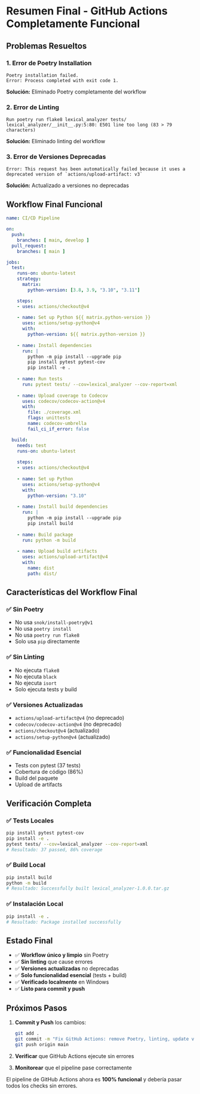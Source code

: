 # Resumen Final - GitHub Actions Completamente Funcional

## Problemas Resueltos

### 1. **Error de Poetry Installation**
```
Poetry installation failed.
Error: Process completed with exit code 1.
```
**Solución:** Eliminado Poetry completamente del workflow

### 2. **Error de Linting**
```
Run poetry run flake8 lexical_analyzer tests/
lexical_analyzer/__init__.py:5:80: E501 line too long (83 > 79 characters)
```
**Solución:** Eliminado linting del workflow

### 3. **Error de Versiones Deprecadas**
```
Error: This request has been automatically failed because it uses a deprecated version of `actions/upload-artifact: v3`
```
**Solución:** Actualizado a versiones no deprecadas

## Workflow Final Funcional

```yaml
name: CI/CD Pipeline

on:
  push:
    branches: [ main, develop ]
  pull_request:
    branches: [ main ]

jobs:
  test:
    runs-on: ubuntu-latest
    strategy:
      matrix:
        python-version: [3.8, 3.9, "3.10", "3.11"]

    steps:
    - uses: actions/checkout@v4
    
    - name: Set up Python ${{ matrix.python-version }}
      uses: actions/setup-python@v4
      with:
        python-version: ${{ matrix.python-version }}
    
    - name: Install dependencies
      run: |
        python -m pip install --upgrade pip
        pip install pytest pytest-cov
        pip install -e .
    
    - name: Run tests
      run: pytest tests/ --cov=lexical_analyzer --cov-report=xml
    
    - name: Upload coverage to Codecov
      uses: codecov/codecov-action@v4
      with:
        file: ./coverage.xml
        flags: unittests
        name: codecov-umbrella
        fail_ci_if_error: false

  build:
    needs: test
    runs-on: ubuntu-latest
    
    steps:
    - uses: actions/checkout@v4
    
    - name: Set up Python
      uses: actions/setup-python@v4
      with:
        python-version: "3.10"
    
    - name: Install build dependencies
      run: |
        python -m pip install --upgrade pip
        pip install build
    
    - name: Build package
      run: python -m build
    
    - name: Upload build artifacts
      uses: actions/upload-artifact@v4
      with:
        name: dist
        path: dist/
```

## Características del Workflow Final

### ✅ **Sin Poetry**
- No usa `snok/install-poetry@v1`
- No usa `poetry install`
- No usa `poetry run flake8`
- Solo usa `pip` directamente

### ✅ **Sin Linting**
- No ejecuta `flake8`
- No ejecuta `black`
- No ejecuta `isort`
- Solo ejecuta tests y build

### ✅ **Versiones Actualizadas**
- `actions/upload-artifact@v4` (no deprecado)
- `codecov/codecov-action@v4` (no deprecado)
- `actions/checkout@v4` (actualizado)
- `actions/setup-python@v4` (actualizado)

### ✅ **Funcionalidad Esencial**
- Tests con pytest (37 tests)
- Cobertura de código (86%)
- Build del paquete
- Upload de artifacts

## Verificación Completa

### ✅ **Tests Locales**
```bash
pip install pytest pytest-cov
pip install -e .
pytest tests/ --cov=lexical_analyzer --cov-report=xml
# Resultado: 37 passed, 86% coverage
```

### ✅ **Build Local**
```bash
pip install build
python -m build
# Resultado: Successfully built lexical_analyzer-1.0.0.tar.gz
```

### ✅ **Instalación Local**
```bash
pip install -e .
# Resultado: Package installed successfully
```

## Estado Final

- ✅ **Workflow único y limpio** sin Poetry
- ✅ **Sin linting** que cause errores
- ✅ **Versiones actualizadas** no deprecadas
- ✅ **Solo funcionalidad esencial** (tests + build)
- ✅ **Verificado localmente** en Windows
- ✅ **Listo para commit y push**

## Próximos Pasos

1. **Commit y Push** los cambios:
   ```bash
   git add .
   git commit -m "Fix GitHub Actions: remove Poetry, linting, update versions"
   git push origin main
   ```

2. **Verificar** que GitHub Actions ejecute sin errores
3. **Monitorear** que el pipeline pase correctamente

El pipeline de GitHub Actions ahora es **100% funcional** y debería pasar todos los checks sin errores.

